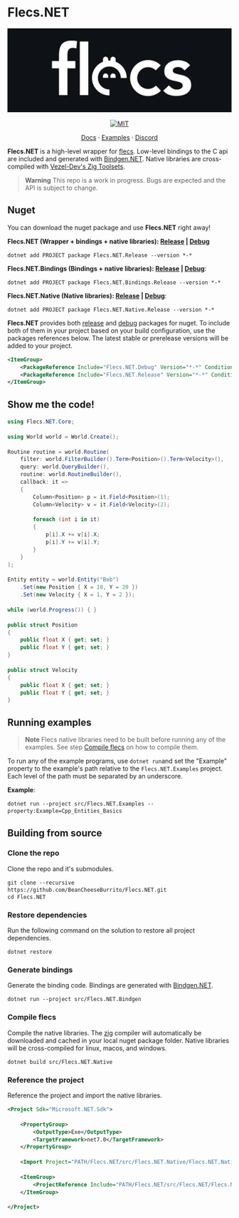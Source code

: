 # Flecs.NET
![](https://raw.githubusercontent.com/SanderMertens/flecs/master/docs/img/logo.png)

<div align="center">

[![MIT](https://img.shields.io/badge/license-MIT-blue.svg?style=for-the-badge)](https://github.com/SanderMertens/flecs/blob/master/LICENSE)

[Docs](https://beancheeseburrito.github.io/Flecs.NET-Docs/) · [Examples](https://github.com/BeanCheeseBurrito/Flecs.NET/tree/main/src/Flecs.NET.Examples) · [Discord](https://discord.gg/BEzP5Rgrrp)

</div>

**Flecs.NET** is a high-level wrapper for [flecs](https://github.com/SanderMertens/flecs). Low-level bindings to the C api are included and generated with [Bindgen.NET](https://github.com/BeanCheeseBurrito/Bindgen.NET). Native libraries are cross-compiled with [Vezel-Dev's Zig Toolsets](https://github.com/vezel-dev/zig-toolsets).
> **Warning**
> This repo is a work in progress. Bugs are expected and the API is subject to change.

## Nuget
You can download the nuget package and use **Flecs.NET** right away!

**Flecs.NET (Wrapper + bindings + native libraries): [Release](https://www.nuget.org/packages/Flecs.NET.Release/) | [Debug](https://www.nuget.org/packages/Flecs.NET.Debug/)**
```console
dotnet add PROJECT package Flecs.NET.Release --version *-*
```

**Flecs.NET.Bindings (Bindings + native libraries): [Release](https://www.nuget.org/packages/Flecs.NET.Bindings.Release/) | [Debug](https://www.nuget.org/packages/Flecs.NET.Bindings.Debug/)**:
```console
dotnet add PROJECT package Flecs.NET.Bindings.Release --version *-*
```

**Flecs.NET.Native (Native libraries): [Release](https://www.nuget.org/packages/Flecs.NET.Native.Release/) | [Debug](https://www.nuget.org/packages/Flecs.NET.Native.Debug/)**:
```console
dotnet add PROJECT package Flecs.NET.Native.Release --version *-*
```

**Flecs.NET** provides both [release](https://www.nuget.org/packages/Flecs.NET.Release) and [debug](https://www.nuget.org/packages/Flecs.NET.Debug) packages for nuget.
To include both of them in your project based on your build configuration, use the packages references below. The latest stable or prerelease versions will be added to your project.
```xml
<ItemGroup>
    <PackageReference Include="Flecs.NET.Debug" Version="*-*" Condition="'$(Configuration)' == 'Debug'" />
    <PackageReference Include="Flecs.NET.Release" Version="*-*" Condition="'$(Configuration)' == 'Release'" />
</ItemGroup>
```

## Show me the code!
```csharp
using Flecs.NET.Core;

using World world = World.Create();

Routine routine = world.Routine(
    filter: world.FilterBuilder().Term<Position>().Term<Velocity>(),
    query: world.QueryBuilder(),
    routine: world.RoutineBuilder(),
    callback: it =>
    {
        Column<Position> p = it.Field<Position>(1);
        Column<Velocity> v = it.Field<Velocity>(2);

        foreach (int i in it)
        {
            p[i].X += v[i].X;
            p[i].Y += v[i].Y;
        }
    }
);

Entity entity = world.Entity("Bob")
    .Set(new Position { X = 10, Y = 20 })
    .Set(new Velocity { X = 1, Y = 2 });

while (world.Progress()) { }

public struct Position
{
    public float X { get; set; }
    public float Y { get; set; }
}

public struct Velocity
{
    public float X { get; set; }
    public float Y { get; set; }
}
```

## Running examples
> **Note**
> Flecs native libraries need to be built before running any of the examples. See step [Compile flecs](https://github.com/BeanCheeseBurrito/Flecs.NET#compile-flecs) on how to compile them.

To run any of the example programs, use ``dotnet run``and set the "Example" property to the example's path relative to the ``Flecs.NET.Examples`` project. Each level of the path must be separated by an underscore.

**Example**:
```console
dotnet run --project src/Flecs.NET.Examples --property:Example=Cpp_Entities_Basics
```

## Building from source
### Clone the repo
Clone the repo and it's submodules.
```console
git clone --recursive https://github.com/BeanCheeseBurrito/Flecs.NET.git
cd Flecs.NET
```
### Restore dependencies
Run the following command on the solution to restore all project dependencies.
```console
dotnet restore
```
### Generate bindings
Generate the binding code. Bindings are generated with [Bindgen.NET](https://github.com/BeanCheeseBurrito/Bindgen.NET).
```console
dotnet run --project src/Flecs.NET.Bindgen
```
### Compile flecs
Compile the native libraries. The [zig](https://ziglang.org/learn/overview/#cross-compiling-is-a-first-class-use-case) compiler will automatically be downloaded and cached in your local nuget package folder. Native libraries will be cross-compiled for linux, macos, and windows.
```console
dotnet build src/Flecs.NET.Native
```

### Reference the project
Reference the project and import the native libraries.

```xml
<Project Sdk="Microsoft.NET.Sdk">

    <PropertyGroup>
        <OutputType>Exe</OutputType>
        <TargetFramework>net7.0</TargetFramework>
    </PropertyGroup>

    <Import Project="PATH/Flecs.NET/src/Flecs.NET.Native/Flecs.NET.Native.targets" />

    <ItemGroup>
        <ProjectReference Include="PATH/Flecs.NET/src/Flecs.NET/Flecs.NET.csproj" />
    </ItemGroup>

</Project>
```
